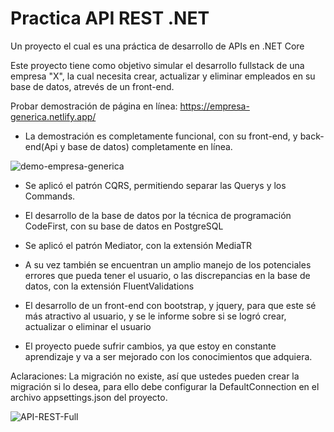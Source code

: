 # Practica API REST .NET
 Un proyecto el cual es una práctica de desarrollo de APIs en .NET Core

 Este proyecto tiene como objetivo simular el desarrollo fullstack de una empresa "X",
 la cual necesita crear, actualizar y eliminar empleados en su base de datos, atrevés de un front-end.


Probar demostración de página en línea: https://empresa-generica.netlify.app/
 - La demostración es completamente funcional, con su front-end, y back-end(Api y base de datos) completamente en línea.

![demo-empresa-generica](https://github.com/Gr1ll0/Practica-API-REST-.NET/assets/111154509/0136a113-8d00-4b59-bdf2-b7f4c2d12dda)

 - Se aplicó el patrón CQRS, permitiendo separar las Querys y los Commands.
 - El desarrollo de la base de datos por la técnica de programación CodeFirst, con su base de datos en PostgreSQL
 - Se aplicó el patrón Mediator, con la extensión MediaTR
 - A su vez también se encuentran un amplio manejo de los potenciales errores que pueda tener el usuario,
   o las discrepancias en la base de datos, con la extensión FluentValidations
 - El desarrollo de un front-end con bootstrap, y jquery, para que este sé más atractivo al usuario, y se le informe
   sobre si se logró crear, actualizar o eliminar el usuario

- El proyecto puede sufrir cambios, ya que estoy en constante aprendizaje y va a ser mejorado con los conocimientos que adquiera. 

 Aclaraciones: La migración no existe, así que ustedes pueden crear la migración si lo desea,
		para ello debe configurar la DefaultConnection en el archivo appsettings.json del proyecto.


![API-REST-Full](https://github.com/Gr1ll0/Practica-API-REST-.NET/assets/111154509/639ad4d1-36e8-4aae-9e9e-329ac68e3ea4)
